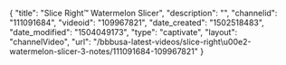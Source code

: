 {
    "title": "Slice Right&trade; Watermelon Slicer",
    "description": "",
    "channelid": "111091684",
    "videoid": "109967821",
    "date_created": "1502518483",
    "date_modified": "1504049173",
    "type": "captivate",
    "layout": "channelVideo",
    "url": "\/bbbusa-latest-videos\/slice-right\u00e2-watermelon-slicer-3-notes\/111091684-109967821"
}